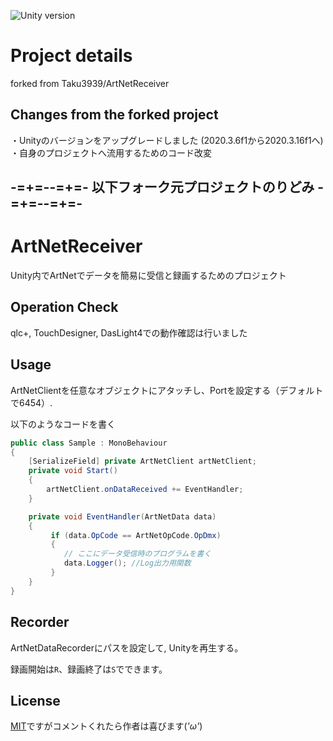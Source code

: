 ![Unity version](https://img.shields.io/badge/Unity-2020.3.16f1-blue.svg)

# Project details
forked from Taku3939/ArtNetReceiver

## Changes from the forked project
・Unityのバージョンをアップグレードしました (2020.3.6f1から2020.3.16f1へ)
・自身のプロジェクトへ流用するためのコード改変



## -=+=--=+=- 以下フォーク元プロジェクトのりどみ -=+=--=+=-

# ArtNetReceiver
Unity内でArtNetでデータを簡易に受信と録画するためのプロジェクト

## Operation Check
qlc+, TouchDesigner, DasLight4での動作確認は行いました

## Usage

ArtNetClientを任意なオブジェクトにアタッチし、Portを設定する（デフォルトで6454）.


以下のようなコードを書く

```C# : データ受信のサンプルコード
public class Sample : MonoBehaviour
{
    [SerializeField] private ArtNetClient artNetClient;
    private void Start()
    {
        artNetClient.onDataReceived += EventHandler;
    }

    private void EventHandler(ArtNetData data)
    {
         if (data.OpCode == ArtNetOpCode.OpDmx)
         {
        	// ここにデータ受信時のプログラムを書く
	        data.Logger(); //Log出力用関数 
         }
    }
}
```

## Recorder

ArtNetDataRecorderにパスを設定して, Unityを再生する。

録画開始は`R`、録画終了は`S`でできます。

License
-------

[MIT](LICENSE.md)ですがコメントくれたら作者は喜びます(*'ω'*)
